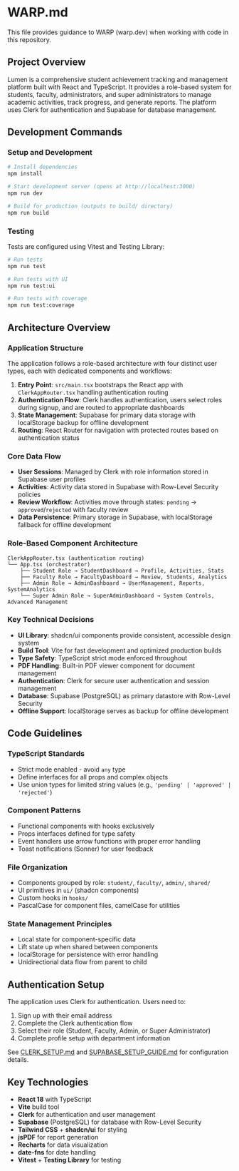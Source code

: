 # WARP.md

This file provides guidance to WARP (warp.dev) when working with code in this repository.

## Project Overview

Lumen is a comprehensive student achievement tracking and management platform built with React and TypeScript. It provides a role-based system for students, faculty, administrators, and super administrators to manage academic activities, track progress, and generate reports. The platform uses Clerk for authentication and Supabase for database management.

## Development Commands

### Setup and Development
```bash
# Install dependencies
npm install

# Start development server (opens at http://localhost:3000)
npm run dev

# Build for production (outputs to build/ directory)
npm run build
```

### Testing
Tests are configured using Vitest and Testing Library:
```bash
# Run tests
npm run test

# Run tests with UI
npm run test:ui

# Run tests with coverage
npm run test:coverage
```

## Architecture Overview

### Application Structure
The application follows a role-based architecture with four distinct user types, each with dedicated components and workflows:

1. **Entry Point**: `src/main.tsx` bootstraps the React app with `ClerkAppRouter.tsx` handling authentication routing
2. **Authentication Flow**: Clerk handles authentication, users select roles during signup, and are routed to appropriate dashboards
3. **State Management**: Supabase for primary data storage with localStorage backup for offline development
4. **Routing**: React Router for navigation with protected routes based on authentication status

### Core Data Flow
- **User Sessions**: Managed by Clerk with role information stored in Supabase user profiles
- **Activities**: Activity data stored in Supabase with Row-Level Security policies
- **Review Workflow**: Activities move through states: `pending` → `approved`/`rejected` with faculty review
- **Data Persistence**: Primary storage in Supabase, with localStorage fallback for offline development

### Role-Based Component Architecture
```
ClerkAppRouter.tsx (authentication routing)
└── App.tsx (orchestrator)
    ├── Student Role → StudentDashboard → Profile, Activities, Stats
    ├── Faculty Role → FacultyDashboard → Review, Students, Analytics
    ├── Admin Role → AdminDashboard → UserManagement, Reports, SystemAnalytics
    └── Super Admin Role → SuperAdminDashboard → System Controls, Advanced Management
```

### Key Technical Decisions
- **UI Library**: shadcn/ui components provide consistent, accessible design system
- **Build Tool**: Vite for fast development and optimized production builds
- **Type Safety**: TypeScript strict mode enforced throughout
- **PDF Handling**: Built-in PDF viewer component for document management
- **Authentication**: Clerk for secure user authentication and session management
- **Database**: Supabase (PostgreSQL) as primary datastore with Row-Level Security
- **Offline Support**: localStorage serves as backup for offline development

## Code Guidelines

### TypeScript Standards
- Strict mode enabled - avoid `any` type
- Define interfaces for all props and complex objects
- Use union types for limited string values (e.g., `'pending' | 'approved' | 'rejected'`)

### Component Patterns
- Functional components with hooks exclusively
- Props interfaces defined for type safety
- Event handlers use arrow functions with proper error handling
- Toast notifications (Sonner) for user feedback

### File Organization
- Components grouped by role: `student/`, `faculty/`, `admin/`, `shared/`
- UI primitives in `ui/` (shadcn components)
- Custom hooks in `hooks/`
- PascalCase for component files, camelCase for utilities

### State Management Principles
- Local state for component-specific data
- Lift state up when shared between components
- localStorage for persistence with error handling
- Unidirectional data flow from parent to child

## Authentication Setup

The application uses Clerk for authentication. Users need to:
1. Sign up with their email address
2. Complete the Clerk authentication flow
3. Select their role (Student, Faculty, Admin, or Super Administrator)
4. Complete profile setup with department information

See [CLERK_SETUP.md](CLERK_SETUP.md) and [SUPABASE_SETUP_GUIDE.md](SUPABASE_SETUP_GUIDE.md) for configuration details.

## Key Technologies

- **React 18** with TypeScript
- **Vite** build tool
- **Clerk** for authentication and user management
- **Supabase** (PostgreSQL) for database with Row-Level Security
- **Tailwind CSS** + **shadcn/ui** for styling
- **jsPDF** for report generation
- **Recharts** for data visualization
- **date-fns** for date handling
- **Vitest** + **Testing Library** for testing